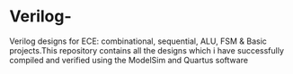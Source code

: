 # Verilog-
Verilog designs for ECE: combinational, sequential, ALU, FSM &amp; Basic projects.This repository contains all the designs which i have successfully compiled and verified using the ModelSim and Quartus software
